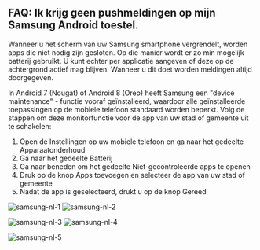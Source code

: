 ## FAQ: Ik krijg geen pushmeldingen op mijn Samsung Android toestel.

Wanneer u het scherm van uw Samsung smartphone vergrendelt, worden apps die niet nodig zijn gesloten. Op die manier wordt er zo min mogelijk batterij gebruikt. U kunt echter per applicatie aangeven of deze op de achtergrond actief mag blijven. Wanneer u dit doet worden meldingen altijd doorgegeven.

In Android 7 (Nougat) of Android 8 (Oreo) heeft Samsung een "device maintenance" - functie vooraf geïnstalleerd, waardoor alle geïnstalleerde toepassingen op de mobiele telefoon standaard worden beperkt. Volg de stappen om deze monitorfunctie voor de app van uw stad of gemeente uit te schakelen:



1. Open de Instellingen op uw mobiele telefoon en ga naar het gedeelte Apparaatonderhoud
3. Ga naar het gedeelte Batterij
4. Ga naar beneden om het gedeelte Niet-gecontroleerde apps te openen
5. Druk op de knop Apps toevoegen en selecteer de app van uw stad of gemeente
6. Nadat de app is geselecteerd, drukt u op de knop Gereed

![samsung-nl-1](https://storage.googleapis.com/oca-docs/samsung-notif-nl-1.jpg) ![samsung-nl-2](https://storage.googleapis.com/oca-docs/samsung-notif-nl-2.jpg) 

![samsung-nl-3](https://storage.googleapis.com/oca-docs/samsung-notif-nl-3.jpg) ![samsung-nl-4](https://storage.googleapis.com/oca-docs/samsung-notif-nl-4.jpg)

![samsung-nl-5](https://storage.googleapis.com/oca-docs/samsung-notif-nl-5.jpg)
